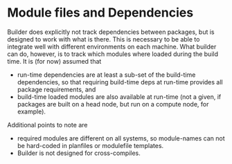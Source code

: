 # Module files and Dependencies

Builder does explicitly not track dependencies between packages, but is designed
to work with what is there. This is necessary to be able to integrate well with
different environments on each machine. What builder can do, however, is to track
which modules where loaded during the build time. It is (for now) assumed that

* run-time dependencies are at least a sub-set of the build-time dependencies, 
  so that requiring build-time deps at run-time provides all package requirements,
  and
* build-time loaded modules are also available at run-time (not a given, if
  packages are built on a head node, but run on a compute node, for example).

Additional points to note are

* required modules are different on all systems, so module-names can not be
  hard-coded in planfiles or modulefile templates.
* Builder is not designed for cross-compiles.

